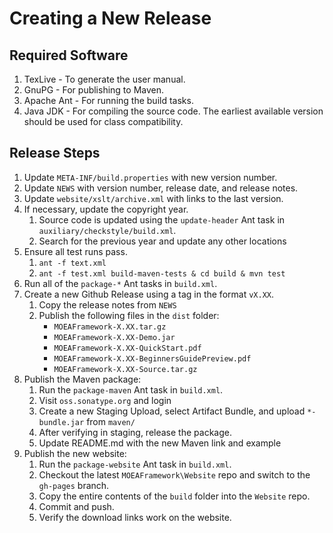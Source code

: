 # Creating a New Release

## Required Software

1. TexLive - To generate the user manual.
2. GnuPG - For publishing to Maven.
3. Apache Ant - For running the build tasks.
4. Java JDK - For compiling the source code.  The earliest available version
   should be used for class compatibility.

## Release Steps

1. Update `META-INF/build.properties` with new version number.
2. Update `NEWS` with version number, release date, and release notes.
3. Update `website/xslt/archive.xml` with links to the last version.
4. If necessary, update the copyright year.
   1. Source code is updated using the `update-header` Ant task in `auxiliary/checkstyle/build.xml`.
   2. Search for the previous year and update any other locations
5. Ensure all test runs pass.
   1. `ant -f text.xml`
   2. `ant -f test.xml build-maven-tests & cd build & mvn test`
6. Run all of the `package-*` Ant tasks in `build.xml`.
7. Create a new Github Release using a tag in the format `vX.XX`.
   1. Copy the release notes from `NEWS`
   2. Publish the following files in the `dist` folder:
      - `MOEAFramework-X.XX.tar.gz`
      - `MOEAFramework-X.XX-Demo.jar`
      - `MOEAFramework-X.XX-QuickStart.pdf`
      - `MOEAFramework-X.XX-BeginnersGuidePreview.pdf`
      - `MOEAFramework-X.XX-Source.tar.gz`
8. Publish the Maven package:
   1. Run the `package-maven` Ant task in `build.xml`.
   2. Visit `oss.sonatype.org` and login
   3. Create a new Staging Upload, select Artifact Bundle, and upload `*-bundle.jar` from `maven/`
   4. After verifying in staging, release the package.
   5. Update README.md with the new Maven link and example
9. Publish the new website:
   1. Run the `package-website` Ant task in `build.xml`.
   2. Checkout the latest `MOEAFramework\Website` repo and switch to the `gh-pages` branch.
   3. Copy the entire contents of the `build` folder into the `Website` repo.
   4. Commit and push.
   5. Verify the download links work on the website.
   